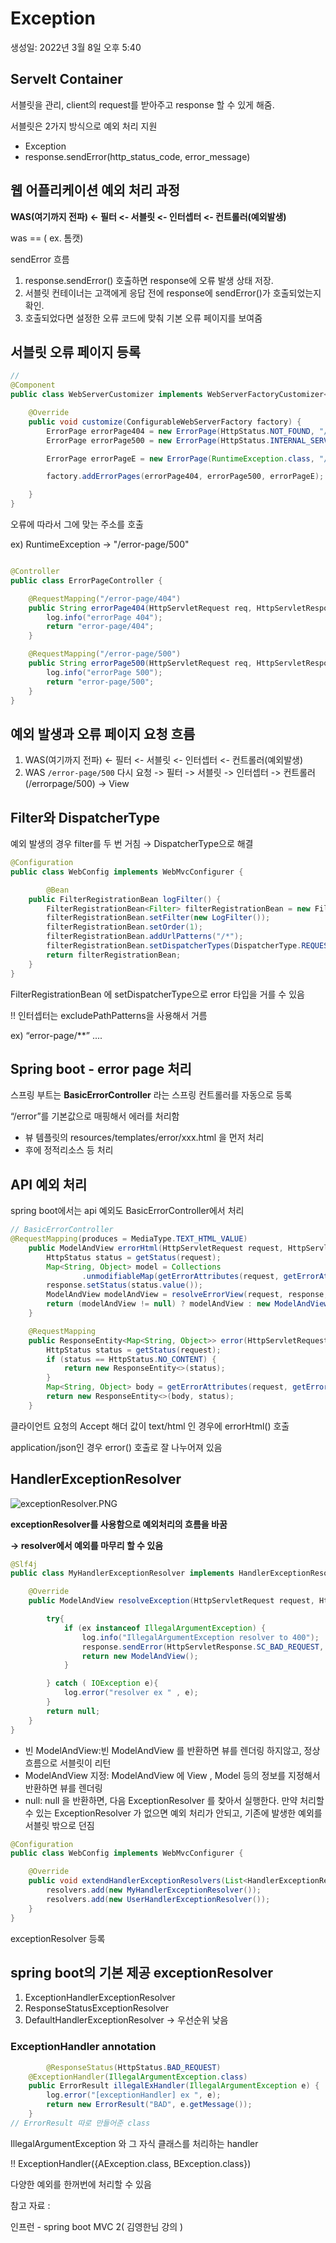 # Exception

생성일: 2022년 3월 8일 오후 5:40

## Servelt Container

서블릿을 관리, client의 request를 받아주고 response 할 수 있게 해줌. 

서블릿은 2가지 방식으로 예외 처리 지원 

- Exception
- response.sendError(http_status_code, error_message)

## 웹 어플리케이션 예외 처리 과정

**WAS(여기까지 전파) <- 필터 <- 서블릿 <- 인터셉터 <- 컨트롤러(예외발생)**

was == ( ex. 톰캣)

sendError 흐름

1. response.sendError() 호출하면 response에 오류 발생 상태 저장.
2. 서블릿 컨테이너는 고객에게 응답 전에 response에 sendError()가 호출되었는지 확인.
3. 호출되었다면 설정한 오류 코드에 맞춰 기본 오류 페이지를 보여줌 

## 서블릿 오류 페이지 등록

```java
// 
@Component
public class WebServerCustomizer implements WebServerFactoryCustomizer<ConfigurableWebServerFactory> {

    @Override
    public void customize(ConfigurableWebServerFactory factory) {
        ErrorPage errorPage404 = new ErrorPage(HttpStatus.NOT_FOUND, "/error-page/404");
        ErrorPage errorPage500 = new ErrorPage(HttpStatus.INTERNAL_SERVER_ERROR, "/error-page/500");

        ErrorPage errorPageE = new ErrorPage(RuntimeException.class, "/error-page/500");

        factory.addErrorPages(errorPage404, errorPage500, errorPageE);

    }
}
```

오류에 따라서 그에 맞는 주소를 호출 

ex) RuntimeException → "/error-page/500" 

```java

@Controller
public class ErrorPageController {

    @RequestMapping("/error-page/404")
    public String errorPage404(HttpServletRequest req, HttpServletResponse res) {
        log.info("errorPage 404");
        return "error-page/404";
    }

    @RequestMapping("/error-page/500")
    public String errorPage500(HttpServletRequest req, HttpServletResponse res) {
        log.info("errorPage 500");
        return "error-page/500";
    }
}
```

## 예외 발생과 오류 페이지 요청 흐름

1. WAS(여기까지 전파) <- 필터 <- 서블릿 <- 인터셉터 <- 컨트롤러(예외발생)
2. WAS `/error-page/500` 다시 요청 -> 필터 -> 서블릿 -> 인터셉터 -> 컨트롤러(/errorpage/500) → View

## Filter와 DispatcherType

예외 발생의 경우 filter를 두 번 거침 → DispatcherType으로 해결

```java
@Configuration
public class WebConfig implements WebMvcConfigurer {

		@Bean
    public FilterRegistrationBean logFilter() {
        FilterRegistrationBean<Filter> filterRegistrationBean = new FilterRegistrationBean<>();
        filterRegistrationBean.setFilter(new LogFilter());
        filterRegistrationBean.setOrder(1);
        filterRegistrationBean.addUrlPatterns("/*");
        filterRegistrationBean.setDispatcherTypes(DispatcherType.REQUEST, DispatcherType.ERROR);
        return filterRegistrationBean;
    }
}
```

FilterRegistrationBean 에 setDispatcherType으로 error 타입을 거를 수 있음 

!! 인터셉터는 excludePathPatterns을 사용해서 거름 

ex) “error-page/**” ....

## Spring boot - error page 처리

스프링 부트는 **BasicErrorController** 라는 스프링 컨트롤러를 자동으로 등록 

“/error”를 기본값으로 매핑해서 에러를 처리함

- 뷰 템플릿의 resources/templates/error/xxx.html 을 먼저 처리
- 후에 정적리소스 등 처리

## API 예외 처리

spring boot에서는 api 예외도 BasicErrorController에서 처리 

```java
// BasicErrorController
@RequestMapping(produces = MediaType.TEXT_HTML_VALUE)
	public ModelAndView errorHtml(HttpServletRequest request, HttpServletResponse response) {
		HttpStatus status = getStatus(request);
		Map<String, Object> model = Collections
				.unmodifiableMap(getErrorAttributes(request, getErrorAttributeOptions(request, MediaType.TEXT_HTML)));
		response.setStatus(status.value());
		ModelAndView modelAndView = resolveErrorView(request, response, status, model);
		return (modelAndView != null) ? modelAndView : new ModelAndView("error", model);
	}

	@RequestMapping
	public ResponseEntity<Map<String, Object>> error(HttpServletRequest request) {
		HttpStatus status = getStatus(request);
		if (status == HttpStatus.NO_CONTENT) {
			return new ResponseEntity<>(status);
		}
		Map<String, Object> body = getErrorAttributes(request, getErrorAttributeOptions(request, MediaType.ALL));
		return new ResponseEntity<>(body, status);
	}
```

클라이언트 요청의 Accept 해더 값이 text/html 인 경우에 errorHtml() 호출 

application/json인 경우 error() 호출로 잘 나누어져 있음 

## HandlerExceptionResolver

![exceptionResolver.PNG](Exception%20beed6/exceptionResolver.png)

**exceptionResolver를 사용함으로 예외처리의 흐름을 바꿈**

**→ resolver에서 예외를 마무리 할 수 있음** 

```java
@Slf4j
public class MyHandlerExceptionResolver implements HandlerExceptionResolver {

    @Override
    public ModelAndView resolveException(HttpServletRequest request, HttpServletResponse response, Object handler, Exception ex) {

        try{
            if (ex instanceof IllegalArgumentException) {
                log.info("IllegalArgumentException resolver to 400");
                response.sendError(HttpServletResponse.SC_BAD_REQUEST, ex.getMessage());
                return new ModelAndView();
            }

        } catch ( IOException e){
            log.error("resolver ex " , e);
        }
        return null;
    }
}
```

- 빈 ModelAndView:빈 ModelAndView 를 반환하면 뷰를 렌더링 하지않고, 정상 흐름으로 서블릿이 리턴
- ModelAndView 지정: ModelAndView 에 View , Model 등의 정보를 지정해서 반환하면 뷰를 렌더링
- null: null 을 반환하면, 다음 ExceptionResolver 를 찾아서 실행한다. 만약 처리할 수 있는
ExceptionResolver 가 없으면 예외 처리가 안되고, 기존에 발생한 예외를 서블릿 밖으로 던짐

```java
@Configuration
public class WebConfig implements WebMvcConfigurer {

    @Override
    public void extendHandlerExceptionResolvers(List<HandlerExceptionResolver> resolvers) {
        resolvers.add(new MyHandlerExceptionResolver());
        resolvers.add(new UserHandlerExceptionResolver());
    }
}
```

exceptionResolver 등록

## spring boot의 기본 제공 exceptionResolver

1. ExceptionHandlerExceptionResolver
2. ResponseStatusExceptionResolver
3. DefaultHandlerExceptionResolver → 우선순위 낮음

### ExceptionHandler annotation

```java
		@ResponseStatus(HttpStatus.BAD_REQUEST)
    @ExceptionHandler(IllegalArgumentException.class)
    public ErrorResult illegalExHandler(IllegalArgumentException e) {
        log.error("[exceptionHandler] ex ", e);
        return new ErrorResult("BAD", e.getMessage());
    } 
// ErrorResult 따로 만들어준 class

```

IllegalArgumentException  와 그 자식 클래스를 처리하는 handler

!! ExceptionHandler({AException.class, BException.class})

다양한 예외를 한꺼번에 처리할 수 있음 

참고 자료 : 

인프런 - spring boot MVC 2( 김영한님 강의 )